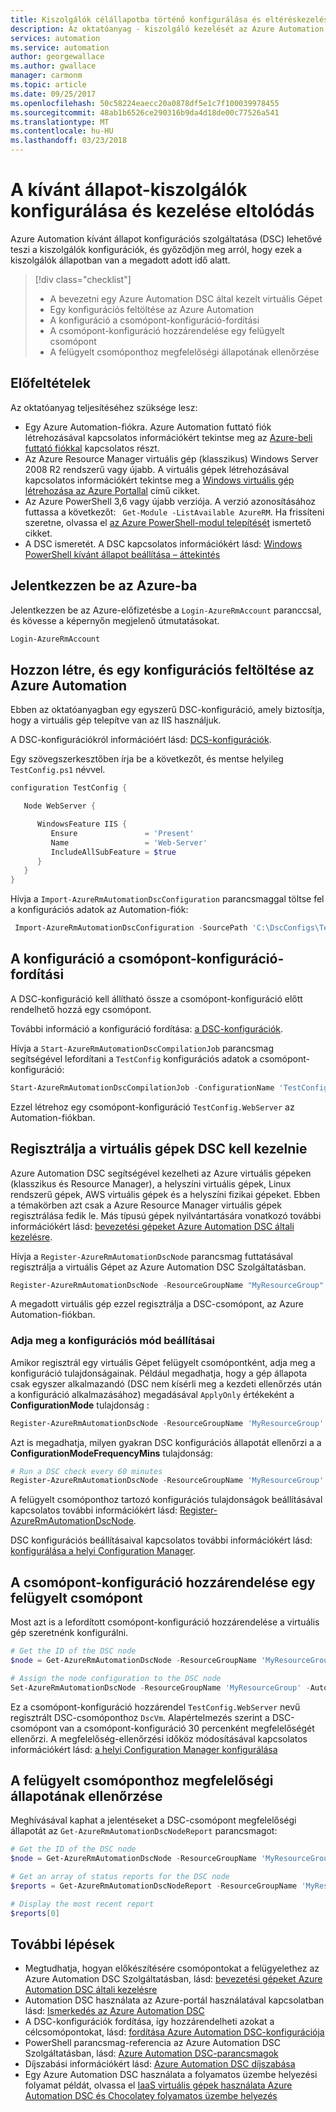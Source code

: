 ```yaml
---
title: Kiszolgálók célállapotba történő konfigurálása és eltéréskezelés az Azure Automation használatával
description: Az oktatóanyag - kiszolgáló kezelését az Azure Automation DSC Szolgáltatásban
services: automation
ms.service: automation
author: georgewallace
ms.author: gwallace
manager: carmonm
ms.topic: article
ms.date: 09/25/2017
ms.openlocfilehash: 50c58224eaecc20a0878df5e1c7f100039978455
ms.sourcegitcommit: 48ab1b6526ce290316b9da4d18de00c77526a541
ms.translationtype: MT
ms.contentlocale: hu-HU
ms.lasthandoff: 03/23/2018
---
```

# <a name="configure-servers-to-a-desired-state-and-manage-drift"></a>A kívánt állapot-kiszolgálók konfigurálása és kezelése eltolódás

Azure Automation kívánt állapot konfigurációs szolgáltatása (DSC) lehetővé teszi a kiszolgálók konfigurációk, és győződjön meg arról, hogy ezek a kiszolgálók állapotban van a megadott adott idő alatt.



> [!div class="checklist"]
> * A bevezetni egy Azure Automation DSC által kezelt virtuális Gépet
> * Egy konfigurációs feltöltése az Azure Automation
> * A konfiguráció a csomópont-konfiguráció-fordítási
> * A csomópont-konfiguráció hozzárendelése egy felügyelt csomópont
> * A felügyelt csomóponthoz megfelelőségi állapotának ellenőrzése

## <a name="prerequisites"></a>Előfeltételek

Az oktatóanyag teljesítéséhez szüksége lesz:

* Egy Azure Automation-fiókra. Azure Automation futtató fiók létrehozásával kapcsolatos információkért tekintse meg az [Azure-beli futtató fiókkal](automation-sec-configure-azure-runas-account.md) kapcsolatos részt.
* Az Azure Resource Manager virtuális gép (klasszikus) Windows Server 2008 R2 rendszerű vagy újabb. A virtuális gépek létrehozásával kapcsolatos információkért tekintse meg a [Windows virtuális gép létrehozása az Azure Portallal](../virtual-machines/virtual-machines-windows-hero-tutorial.md) című cikket.
* Az Azure PowerShell 3,6 vagy újabb verziója. A verzió azonosításához futtassa a következőt: ` Get-Module -ListAvailable AzureRM`. Ha frissíteni szeretne, olvassa el [az Azure PowerShell-modul telepítését](/powershell/azure/install-azurerm-ps) ismertető cikket.
* A DSC ismeretét. A DSC kapcsolatos információkért lásd: [Windows PowerShell kívánt állapot beállítása – áttekintés](https://docs.microsoft.com/powershell/dsc/overview)

## <a name="log-in-to-azure"></a>Jelentkezzen be az Azure-ba

Jelentkezzen be az Azure-előfizetésbe a `Login-AzureRmAccount` paranccsal, és kövesse a képernyőn megjelenő útmutatásokat.

```powershell
Login-AzureRmAccount
```

## <a name="create-and-upload-a-configuration-to-azure-automation"></a>Hozzon létre, és egy konfigurációs feltöltése az Azure Automation

Ebben az oktatóanyagban egy egyszerű DSC-konfiguráció, amely biztosítja, hogy a virtuális gép telepítve van az IIS használjuk.

A DSC-konfigurációkról információért lásd: [DCS-konfigurációk](https://docs.microsoft.com/powershell/dsc/configurations).

Egy szövegszerkesztőben írja be a következőt, és mentse helyileg `TestConfig.ps1` névvel.

```powershell
configuration TestConfig {

   Node WebServer {

      WindowsFeature IIS {
         Ensure               = 'Present'
         Name                 = 'Web-Server'
         IncludeAllSubFeature = $true
      }
   }
}
```

Hívja a `Import-AzureRmAutomationDscConfiguration` parancsmaggal töltse fel a konfigurációs adatok az Automation-fiók:

```powershell
 Import-AzureRmAutomationDscConfiguration -SourcePath 'C:\DscConfigs\TestConfig.ps1' -ResourceGroupName 'MyResourceGroup' -AutomationAccountName 'myAutomationAccount' -Published
```

## <a name="compile-a-configuration-into-a-node-configuration"></a>A konfiguráció a csomópont-konfiguráció-fordítási

A DSC-konfiguráció kell állítható össze a csomópont-konfiguráció előtt rendelhető hozzá egy csomópont.

További információ a konfiguráció fordítása: [a DSC-konfigurációk](https://docs.microsoft.com/powershell/dsc/configurations).

Hívja a `Start-AzureRmAutomationDscCompilationJob` parancsmag segítségével lefordítani a `TestConfig` konfigurációs adatok a csomópont-konfiguráció:

```powershell
Start-AzureRmAutomationDscCompilationJob -ConfigurationName 'TestConfig' -ResourceGroupName 'MyResourceGroup' -AutomationAccountName 'myAutomationAccount'
```

Ezzel létrehoz egy csomópont-konfiguráció `TestConfig.WebServer` az Automation-fiókban.

## <a name="register-a-vm-to-be-managed-by-dsc"></a>Regisztrálja a virtuális gépek DSC kell kezelnie

Azure Automation DSC segítségével kezelheti az Azure virtuális gépeken (klasszikus és Resource Manager), a helyszíni virtuális gépek, Linux rendszerű gépek, AWS virtuális gépek és a helyszíni fizikai gépeket. Ebben a témakörben azt csak a Azure Resource Manager virtuális gépek regisztrálása fedik le.
Más típusú gépek nyilvántartására vonatkozó további információkért lásd: [bevezetési gépeket Azure Automation DSC általi kezelésre](automation-dsc-onboarding.md).

Hívja a `Register-AzureRmAutomationDscNode` parancsmag futtatásával regisztrálja a virtuális Gépet az Azure Automation DSC Szolgáltatásban.

```powershell
Register-AzureRmAutomationDscNode -ResourceGroupName "MyResourceGroup" -AutomationAccountName "myAutomationAccount" -AzureVMName "DscVm"
```

A megadott virtuális gép ezzel regisztrálja a DSC-csomópont, az Azure Automation-fiókban.

### <a name="specify-configuration-mode-settings"></a>Adja meg a konfigurációs mód beállításai

Amikor regisztrál egy virtuális Gépet felügyelt csomópontként, adja meg a konfiguráció tulajdonságainak.
Például megadhatja, hogy a gép állapota csak egyszer alkalmazandó (DSC nem kísérli meg a kezdeti ellenőrzés után a konfiguráció alkalmazásához) megadásával `ApplyOnly` értékeként a **ConfigurationMode** tulajdonság :

```powershell
Register-AzureRmAutomationDscNode -ResourceGroupName 'MyResourceGroup' -AutomationAccountName 'myAutomationAccount' -AzureVMName "DscVm" -ConfigurationMode 'ApplyOnly'
```

Azt is megadhatja, milyen gyakran DSC konfigurációs állapotát ellenőrzi a a **ConfigurationModeFrequencyMins** tulajdonság:

```powershell
# Run a DSC check every 60 minutes
Register-AzureRmAutomationDscNode -ResourceGroupName 'MyResourceGroup' -AutomationAccountName 'myAutomationAccount' -AzureVMName "DscVm" -ConfigurationModeFrequencyMins 60
```

A felügyelt csomóponthoz tartozó konfigurációs tulajdonságok beállításával kapcsolatos további információkért lásd: [Register-AzureRmAutomationDscNode](https://docs.microsoft.com/powershell/module/azurerm.automation/register-azurermautomationdscnode?view=azurermps-4.3.1&viewFallbackFrom=azurermps-4.2.0).

DSC konfigurációs beállításaival kapcsolatos további információkért lásd: [konfigurálása a helyi Configuration Manager](https://docs.microsoft.com/powershell/dsc/metaconfig).

## <a name="assign-a-node-configuration-to-a-managed-node"></a>A csomópont-konfiguráció hozzárendelése egy felügyelt csomópont

Most azt is a lefordított csomópont-konfiguráció hozzárendelése a virtuális gép szeretnénk konfigurálni.

```powershell
# Get the ID of the DSC node
$node = Get-AzureRmAutomationDscNode -ResourceGroupName 'MyResourceGroup' -AutomationAccountName 'myAutomationAccount' -Name 'DscVm'

# Assign the node configuration to the DSC node
Set-AzureRmAutomationDscNode -ResourceGroupName 'MyResourceGroup' -AutomationAccountName 'myAutomationAccount' -NodeConfigurationName 'TestConfig.WebServer' -Id $node.Id
```

Ez a csomópont-konfiguráció hozzárendel `TestConfig.WebServer` nevű regisztrált DSC-csomóponthoz `DscVm`.
Alapértelmezés szerint a DSC-csomópont van a csomópont-konfiguráció 30 percenként megfelelőségét ellenőrzi.
A megfelelőség-ellenőrzési időköz módosításával kapcsolatos információkért lásd: [a helyi Configuration Manager konfigurálása](https://docs.microsoft.com/PowerShell/DSC/metaConfig)

## <a name="check-the-compliance-status-of-a-managed-node"></a>A felügyelt csomóponthoz megfelelőségi állapotának ellenőrzése

Meghívásával kaphat a jelentéseket a DSC-csomópont megfelelőségi állapotát az `Get-AzureRmAutomationDscNodeReport` parancsmagot:

```powershell
# Get the ID of the DSC node
$node = Get-AzureRmAutomationDscNode -ResourceGroupName 'MyResourceGroup' -AutomationAccountName 'myAutomationAccount' -Name 'DscVm'

# Get an array of status reports for the DSC node
$reports = Get-AzureRmAutomationDscNodeReport -ResourceGroupName 'MyResourceGroup' -AutomationAccountName 'myAutomationAccount' -Id $node.Id

# Display the most recent report
$reports[0]
```

## <a name="next-steps"></a>További lépések

* Megtudhatja, hogyan előkészítésére csomópontokat a felügyelethez az Azure Automation DSC Szolgáltatásban, lásd: [bevezetési gépeket Azure Automation DSC általi kezelésre](automation-dsc-onboarding.md)
* Automation DSC használata az Azure-portál használatával kapcsolatban lásd: [Ismerkedés az Azure Automation DSC](automation-dsc-getting-started.md)
* A DSC-konfigurációk fordítása, így hozzárendelheti azokat a célcsomópontokat, lásd: [fordítása Azure Automation DSC-konfigurációja](automation-dsc-compile.md)
* PowerShell parancsmag-referencia az Azure Automation DSC Szolgáltatásban, lásd: [Azure Automation DSC-parancsmagok](/powershell/module/azurerm.automation/#automation)
* Díjszabási információkért lásd: [Azure Automation DSC díjszabása](https://azure.microsoft.com/pricing/details/automation/)
* Egy Azure Automation DSC használata a folyamatos üzembe helyezési folyamat példát, olvassa el [IaaS virtuális gépek használata Azure Automation DSC és Chocolatey folyamatos üzembe helyezés](automation-dsc-cd-chocolatey.md)
